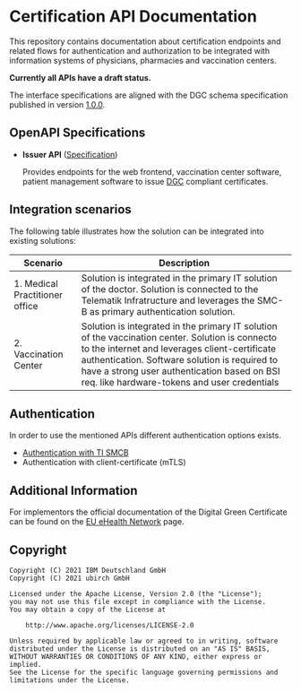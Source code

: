 # Certification API Documentation

This repository contains documentation about certification endpoints and related flows for authentication and authorization to be integrated with information systems of physicians, pharmacies and vaccination centers.

**Currently all APIs have a draft status.**

The interface specifications are aligned with the DGC schema specification published in version [1.0.0](https://github.com/ehn-digital-green-development/ehn-dgc-schema/releases/tag/1.0.0).

## OpenAPI Specifications

- **Issuer API** ([Specification](dgc-certify-api.yaml))

  Provides endpoints for the web frontend, vaccination center software,
  patient management software to issue [DGC](https://ec.europa.eu/info/live-work-travel-eu/coronavirus-response/safe-covid-19-vaccines-europeans/covid-19-digital-green-certificates)
  compliant certificates.
  
## Integration scenarios
The following table illustrates how the solution can be integrated into existing solutions:

| Scenario | Description | 
| --- | --- | 
| 1. Medical Practitioner office | Solution is integrated in the primary IT solution of the doctor. Solution is connected to the Telematik Infratructure and leverages the SMC-B as primary authentication solution.|
| 2. Vaccination Center | Solution is integrated in the primary IT solution of the vaccination center. Solution is connecto to the internet and leverages client-certificate authentication. Software solution is required to have a strong user authentication based on BSI req. like hardware-tokens and user credentials |  


## Authentication
In order to use the mentioned APIs different authentication options exists. 

- [Authentication with TI SMCB](SMCB-Authentication.md)
- Authentication with client-certificate (mTLS)

## Additional Information

For implementors the official documentation of the Digital Green Certificate
can be found on the [EU eHealth Network](https://ec.europa.eu/health/ehealth/key_documents_en) page.

## Copyright

```
Copyright (C) 2021 IBM Deutschland GmbH 
Copyright (C) 2021 ubirch GmbH

Licensed under the Apache License, Version 2.0 (the "License");
you may not use this file except in compliance with the License.
You may obtain a copy of the License at

    http://www.apache.org/licenses/LICENSE-2.0

Unless required by applicable law or agreed to in writing, software
distributed under the License is distributed on an "AS IS" BASIS,
WITHOUT WARRANTIES OR CONDITIONS OF ANY KIND, either express or implied.
See the License for the specific language governing permissions and
limitations under the License.
```
